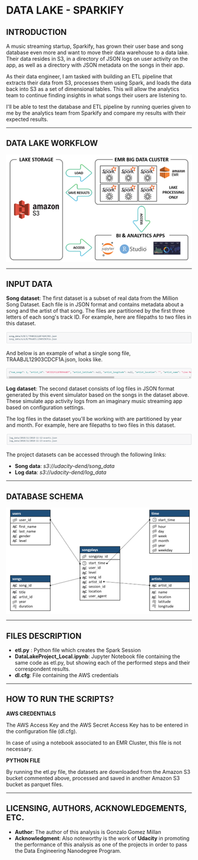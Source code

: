 # **DATA LAKE - SPARKIFY**

## **INTRODUCTION**
A music streaming startup, Sparkify, has grown their user base and song database even more and want to move their data warehouse to a data lake. Their data resides in S3, in a directory of JSON logs on user activity on the app, as well as a directory with JSON metadata on the songs in their app.

As their data engineer, I am tasked with building an ETL pipeline that extracts their data from S3, processes them using Spark, and loads the data back into S3 as a set of dimensional tables. This will allow the analytics team to continue finding insights in what songs their users are listening to.

I'll be able to test the database and ETL pipeline by running queries given to me by the analytics team from Sparkify and compare my results with their expected results.

---

## **DATA LAKE WORKFLOW**

![](Data_Lake_Sparkify_Workflow.png)

---

## **INPUT DATA**

**Song dataset**: The first dataset is a subset of real data from the Million Song Dataset. Each file is in JSON format and contains metadata about a song and the artist of that song. The files are partitioned by the first three letters of each song's track ID. For example, here are filepaths to two files in this dataset.

![](song_data_screenshot_1.png)

And below is an example of what a single song file, TRAABJL12903CDCF1A.json, looks like.

![](song_data_screenshot_2.png)


**Log dataset**: The second dataset consists of log files in JSON format generated by this event simulator based on the songs in the dataset above. These simulate app activity logs from an imaginary music streaming app based on configuration settings.

The log files in the dataset you'll be working with are partitioned by year and month. For example, here are filepaths to two files in this dataset.

![](log_data_screenshot_1.png)

The project datasets can be accessed through the following links:
- **Song data**: *s3://udacity-dend/song_data*
- **Log data**: *s3://udacity-dend/log_data*

---

## **DATABASE SCHEMA**
![](Nanodegree_DWH_Schema.png)

---

## **FILES DESCRIPTION**
- **etl.py** : Python file which creates the Spark Session
- **DataLakeProject_Local.ipynb**: Jupyter Notebook file containing the same code as etl.py, but showing each of the performed steps and their correspondent results.
- **dl.cfg**: File containing the AWS credentials

---

## **HOW TO RUN THE SCRIPTS?**

**AWS CREDENTIALS**

The AWS Access Key and the AWS Secret Access Key has to be entered in the configuration file (dl.cfg).

In case of using a notebook associated to an EMR Cluster, this file is not necessary.

**PYTHON FILE**

By running the etl.py file, the datasets are downloaded from the Amazon S3 bucket commented above, processed and saved in another Amazon S3 bucket as parquet files.

---
## **LICENSING, AUTHORS, ACKNOWLEDGEMENTS, ETC.**
- **Author**: The author of this analysis is Gonzalo Gomez Millan
- **Acknowledgment**: Also noteworthy is the work of **Udacity** in promoting the performance of this analysis as one of the projects in order to pass the Data Engineering Nanodegree Program.